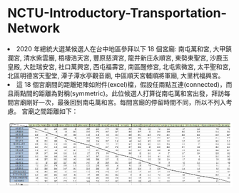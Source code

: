 # NCTU-Introductory-Transportation-Network

<li>2020 年總統大選某候選人在台中地區參拜以下 18 個宮廟: 
南屯萬和宮, 大甲鎮瀾宮, 清水紫雲巖, 梧棲浩天宮, 豐原慈濟宮, 龍井新庄永順宮, 東勢東聖宮, 沙鹿玉皇殿, 大肚瑞安宮, 社口萬興宮, 西屯福壽宮, 南區醒修宮, 北屯紫微宮,  太平聖和宮, 北區明德宮天聖堂, 潭子潭水亭觀音廟, 中區順天宮輔順將軍廟, 大里杙福興宮。</li>

<li>這 18 個宮廟間的距離矩陣如附件(excel)檔，假設任兩點互連(connected)，而且兩點間的距離為對稱(symmetric)。此位候選人打算從南屯萬和宮出發，拜訪每間宮廟剛好一次，最後回到南屯萬和宮。每間宮廟的停留時間不同，所以不列入考慮。 
宮廟之間距離如下：</li>

![image](distance.PNG)
